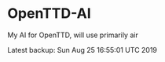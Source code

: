 # OpenTTD-AI
My AI for OpenTTD, will use primarily air

Latest backup: Sun Aug 25 16:55:01 UTC 2019
